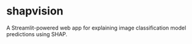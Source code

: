 # shapvision
A Streamlit-powered web app for explaining image classification model predictions using SHAP.
